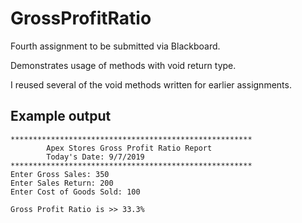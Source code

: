 # GrossProfitRatio
Fourth assignment to be submitted via Blackboard.

Demonstrates usage of methods with void return type.

I reused several of the void methods written for earlier assignments.

## Example output
```
******************************************************
        Apex Stores Gross Profit Ratio Report
        Today's Date: 9/7/2019
******************************************************
Enter Gross Sales: 350
Enter Sales Return: 200
Enter Cost of Goods Sold: 100

Gross Profit Ratio is >> 33.3%
```
